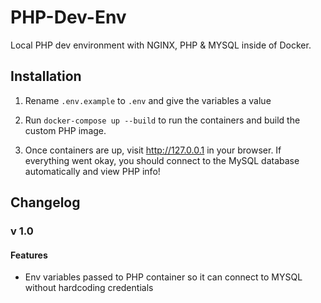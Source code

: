 # PHP-Dev-Env

Local PHP dev environment with NGINX, PHP & MYSQL inside of Docker.

## Installation

1. Rename `.env.example` to `.env` and give the variables a value

2. Run `docker-compose up --build` to run the containers and build the custom PHP image.

3. Once containers are up, visit http://127.0.0.1 in your browser. If everything went okay, you should connect to the MySQL database automatically and view PHP info!

## Changelog

### v 1.0

#### Features

- Env variables passed to PHP container so it can connect to MYSQL without hardcoding credentials

